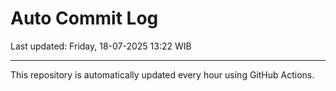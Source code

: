 # Auto Commit Log

Last updated: Friday, 18-07-2025 13:22 WIB

---

This repository is automatically updated every hour using GitHub Actions.
